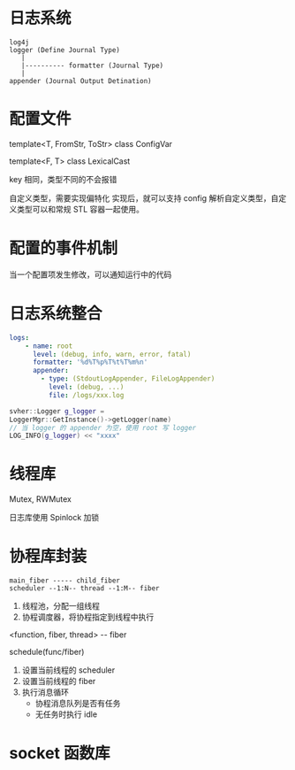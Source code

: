 
# 日志系统
```
log4j
logger (Define Journal Type)
   |  
   |---------- formatter (Journal Type)
   |
appender (Journal Output Detination)
```

# 配置文件

template<T, FromStr, ToStr>
class ConfigVar

template<F, T>
class LexicalCast


key 相同，类型不同的不会报错

自定义类型，需要实现偏特化
实现后，就可以支持 config 解析自定义类型，自定义类型可以和常规 STL 容器一起使用。

# 配置的事件机制

当一个配置项发生修改，可以通知运行中的代码

# 日志系统整合
```yaml
logs:
    - name: root
      level: (debug, info, warn, error, fatal)
      formatter: '%d%T%p%T%t%T%m%n'
      appender:
        - type: (StdoutLogAppender, FileLogAppender)
          level: (debug, ...)
          file: /logs/xxx.log
```
```cpp
svher::Logger g_logger = 
LoggerMgr::GetInstance()->getLogger(name)
// 当 logger 的 appender 为空，使用 root 写 logger
LOG_INFO(g_logger) << "xxxx"
```

# 线程库
Mutex, RWMutex

日志库使用 Spinlock 加锁


# 协程库封装

```
main_fiber ----- child_fiber
scheduler --1:N-- thread --1:M-- fiber
```

1. 线程池，分配一组线程
2. 协程调度器，将协程指定到线程中执行

<function, fiber, thread> -- fiber

schedule(func/fiber)

1. 设置当前线程的 scheduler
2. 设置当前线程的 fiber
3. 执行消息循环
    - 协程消息队列是否有任务
    - 无任务时执行 idle

# socket 函数库